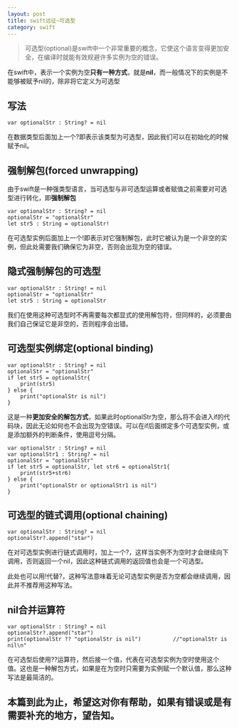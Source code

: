 ```yaml
---
layout: post
title: swift远征~可选型
category: swift
---
```


> 可选型(optional)是swift中一个非常重要的概念，它使这个语言变得更加安全，在编译时就能有效规避许多实例为空的错误。

在swift中，表示一个实例为空**只有一种方式**，就是**nil**，而一般情况下的实例是不能够被赋予nil的，除非将它定义为可选型

## 写法

```
var optionalStr : String? = nil
```

在数据类型后面加上一个?即表示该类型为可选型，因此我们可以在初始化的时候赋予nil。

## 强制解包(forced unwrapping)

由于swift是一种强类型语言，当可选型与非可选型运算或者赋值之前需要对可选型进行转化，即**强制解包**

```
var optionalStr : String? = nil
optionalStr = "optionalStr"
let str5 : String = optionalStr!
```

在可选型实例后面加上一个!即表示对它强制解包，此时它被认为是一个非空的实例，但此处需要我们确保它为非空，否则会出现为空的错误。

## 隐式强制解包的可选型

```
var optionalStr : String! = nil
optionalStr = "optionalStr"
let str5 : String = optionalStr
```

我们在使用这种可选型时不再需要每次都显式的使用解包符，但同样的，必须要由我们自己保证它是非空的，否则程序会出错。

## 可选型实例绑定(optional binding)

```
var optionalStr : String? = nil
optionalStr = "optionalStr"
if let str5 = optionalStr{
    print(str5)
} else {
    print("optionalStr is nil")
}
```

这是一种**更加安全的解包方式**，如果此时optionalStr为空，那么将不会进入if的代码块，因此无论如何也不会出现为空错误。可以在if后面绑定多个可选型实例，或是添加额外的判断条件，使用逗号分隔。

```
var optionalStr : String? = nil
var optionalStr1 : String? = nil
optionalStr = "optionalStr"
if let str5 = optionalStr, let str6 = optionalStr1{
    print(str5+str6)
} else {
    print("optionalStr or optionalStr1 is nil")
}
```

## 可选型的链式调用(optional chaining)

```
var optionalStr : String? = nil
optionalStr?.append("star")
```

在对可选型实例进行链式调用时，加上一个?，这样当实例不为空时才会继续向下调用，否则返回一个nil，因此这种链式调用的返回值也会是一个可选型。

此处也可以用!代替?，这种写法意味着无论可选型实例是否为空都会继续调用，因此并不推荐用这种写法。

## nil合并运算符

```
var optionalStr : String? = nil
optionalStr?.append("star")
print(optionalStr ?? "optionalStr is nil")          //"optionalStr is nil\n"
```

在可选型后使用??运算符，然后接一个值，代表在可选型实例为空时使用这个值。这也是一种解包方式，如果是在为空时只需要为实例赋一个默认值，那么这种写法是最简洁的。

## 本篇到此为止，希望这对你有帮助，如果有错误或是有需要补充的地方，望告知。


